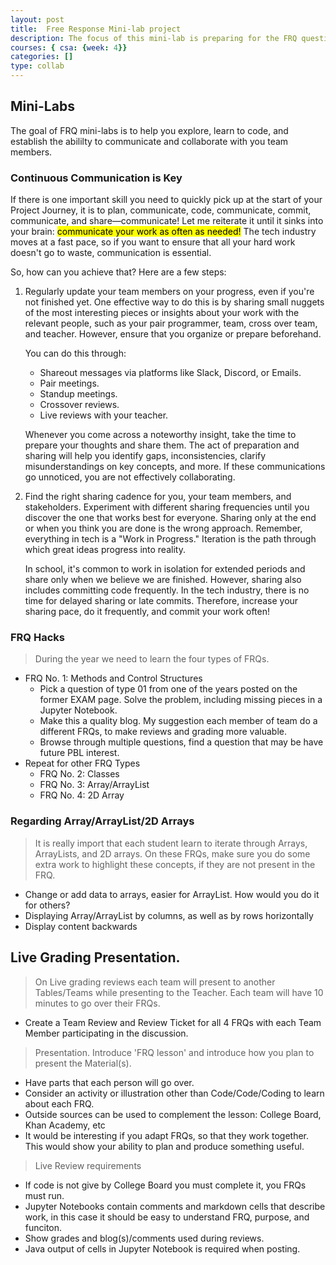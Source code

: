 ```yaml
---
layout: post
title:  Free Response Mini-lab project
description: The focus of this mini-lab is preparing for the FRQ question types tested by College Board.  A great deal of energy should be spent on researching and preparing a lesson on each topic.
courses: { csa: {week: 4}}
categories: []
type: collab
---
```


## Mini-Labs
The goal of FRQ mini-labs is to help you explore, learn to code, and establish the abililty to communicate and collaborate with you team members.

### Continuous Communication is Key
If there is one important skill you need to quickly pick up at the start of your Project Journey, it is to plan, communicate, code, communicate, commit, communicate, and share—communicate! Let me reiterate it until it sinks into your brain: <mark>communicate your work as often as needed!</mark> The tech industry moves at a fast pace, so if you want to ensure that all your hard work doesn't go to waste, communication is essential.

So, how can you achieve that? Here are a few steps:
1. Regularly update your team members on your progress, even if you're not finished yet. One effective way to do this is by sharing small nuggets of the most interesting pieces or insights about your work with the relevant people, such as your pair programmer, team, cross over team, and teacher. However, ensure that you organize or prepare beforehand. 

    You can do this through:

    - Shareout messages via platforms like Slack, Discord, or Emails.
    - Pair meetings.
    - Standup meetings.
    - Crossover reviews.
    - Live reviews with your teacher.

    Whenever you come across a noteworthy insight, take the time to prepare your thoughts and share them. The act of preparation and sharing will help you identify gaps, inconsistencies, clarify misunderstandings on key concepts, and more. If these communications go unnoticed, you are not effectively collaborating.


2. Find the right sharing cadence for you, your team members, and stakeholders. Experiment with different sharing frequencies until you discover the one that works best for everyone. Sharing only at the end or when you think you are done is the wrong approach. Remember, everything in tech is a "Work in Progress." Iteration is the path through which great ideas progress into reality.

    In school, it's common to work in isolation for extended periods and share only when we believe we are finished. However, sharing also includes committing code frequently. In the tech industry, there is no time for delayed sharing or late commits. Therefore, increase your sharing pace, do it frequently, and commit your work often!

### FRQ Hacks
> During the year we need to learn the four types of FRQs.
- FRQ No. 1: Methods and Control Structures
    - Pick a question of type 01 from one of the years posted on the former EXAM page.  Solve the problem, including missing pieces in a Jupyter Notebook.  
    - Make this a quality blog.  My suggestion each member of team do a different FRQs, to make reviews and grading more valuable.
    - Browse through multiple questions, find a question that may be have future PBL interest.
- Repeat for other FRQ Types
    - FRQ No. 2: Classes
    - FRQ No. 3: Array/ArrayList
    - FRQ No. 4: 2D Array 

### Regarding Array/ArrayList/2D Arrays
> It is really import that each student learn to iterate through Arrays, ArrayLists, and 2D arrays.  On these FRQs, make sure you do some extra work to highlight these concepts, if they are not present in the FRQ.
- Change or add data to arrays, easier for ArrayList.  How would you do it for others?
- Displaying Array/ArrayList by columns, as well as by rows
horizontally
- Display content backwards

## Live Grading Presentation.  
> On Live grading reviews each team will present to another Tables/Teams while presenting to the Teacher.  Each team will have 10 minutes to go over their FRQs.
- Create a Team Review and Review Ticket for all 4 FRQs with each Team Member participating in the discussion.
    
> Presentation.  Introduce 'FRQ lesson' and introduce how you plan to present the Material(s).  
- Have parts that each person will go over.
- Consider an activity or illustration other than Code/Code/Coding to learn about each FRQ.
- Outside sources can be used to complement the lesson: College Board, Khan Academy, etc
- It would be interesting if you adapt FRQs, so that they work together.  This would show your ability to plan and produce something useful.

> Live Review requirements
- If code is not give by College Board you must complete it, you FRQs must run.
- Jupyter Notebooks contain comments and markdown cells that describe work, in this case it should be easy to understand FRQ, purpose, and funciton.
- Show grades and blog(s)/comments  used during reviews.
- Java output of cells in Jupyter Notebook is required when posting.
